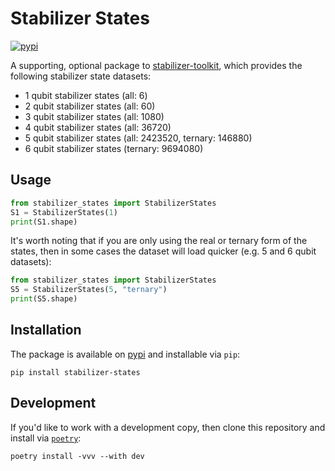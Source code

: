# Stabilizer States
[![pypi](https://img.shields.io/pypi/v/stabilizer-states.svg)](https://pypi.org/project/stabilizer-states/)

A supporting, optional package to [stabilizer-toolkit](https://github.com/amirebrahimi/stabilizer-toolkit), which 
provides the following stabilizer state datasets:
* 1 qubit stabilizer states (all: 6)
* 2 qubit stabilizer states (all: 60)
* 3 qubit stabilizer states (all: 1080)
* 4 qubit stabilizer states (all: 36720)
* 5 qubit stabilizer states (all: 2423520, ternary: 146880)
* 6 qubit stabilizer states (ternary: 9694080)

## Usage

```python
from stabilizer_states import StabilizerStates
S1 = StabilizerStates(1)
print(S1.shape)
```

It's worth noting that if you are only using the real or ternary form of the states, then in some cases the dataset will
load quicker (e.g. 5 and 6 qubit datasets):
```python
from stabilizer_states import StabilizerStates
S5 = StabilizerStates(5, "ternary")
print(S5.shape)
```

## Installation
The package is available on [pypi](https://pypi.org/project/stabilizer-states/) and installable via `pip`:
```shell
pip install stabilizer-states 
```

## Development
If you'd like to work with a development copy, then clone this repository and install via
[`poetry`](https://python-poetry.org/docs/#installation):
```shell
poetry install -vvv --with dev
```